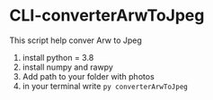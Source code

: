 # CLI-converterArwToJpeg
This script help conver Arw to Jpeg

1. install python = 3.8
2. install numpy and rawpy
3. Add path to your folder with photos
4. in your terminal write `py converterArwToJpeg`
